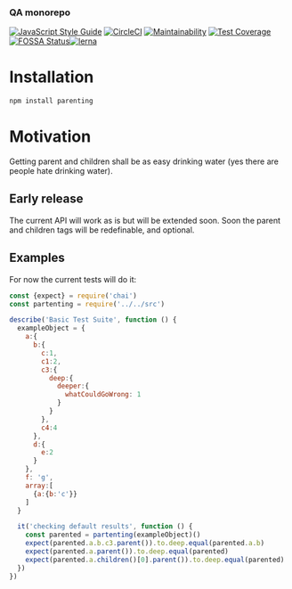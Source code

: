 <!--- destination qa rewrite begin -->
### QA monorepo
[![JavaScript Style Guide](https://img.shields.io/badge/code_style-standard-brightgreen.svg)](https://standardjs.com)
[![CircleCI](https://circleci.com/gh/dsl-toolkit/dsl-toolkit/tree/master.svg?style=svg)](https://circleci.com/gh/311ecode/dsl-toolkit/tree/master)
[![Maintainability](https://api.codeclimate.com/v1/badges/0fbd6b842ef4ad099067/maintainability)](https://codeclimate.com/github/dsl-toolkit/dsl-framework/maintainability)
[![Test Coverage](https://api.codeclimate.com/v1/badges/0fbd6b842ef4ad099067/test_coverage)](https://codeclimate.com/github/dsl-toolkit/dsl-framework/test_coverage)
[![FOSSA Status](https://app.fossa.com/api/projects/git%2Bgithub.com%2Fdsl-toolkit%2Fdsl-toolkit.svg?type=shield)](https://app.fossa.com/projects/git%2Bgithub.com%2Fdsl-toolkit%2Fdsl-toolkit?ref=badge_shield)[![lerna](https://img.shields.io/badge/maintained%20with-lerna-cc00ff.svg)](https://lernajs.io/)
<!--- destination qa rewrite end -->


# Installation
```bash
npm install parenting
```
# Motivation
Getting parent and children shall be as easy drinking water (yes there are people hate drinking water).

## Early release

The current API will work as is but will be extended soon. Soon the parent and children tags will be redefinable, and optional.

## Examples
For now the current tests will do it:

```javascript 1.8
const {expect} = require('chai')
const partenting = require('../../src')

describe('Basic Test Suite', function () {
  exampleObject = {
    a:{
      b:{
        c:1,
        c1:2,
        c3:{
          deep:{
            deeper:{
              whatCouldGoWrong: 1
            }
          }
        },
        c4:4
      },
      d:{
        e:2
      }
    },
    f: 'g',
    array:[
      {a:{b:'c'}}
    ]
  }

  it('checking default results', function () {
    const parented = partenting(exampleObject)()
    expect(parented.a.b.c3.parent()).to.deep.equal(parented.a.b)
    expect(parented.a.parent()).to.deep.equal(parented)
    expect(parented.a.children()[0].parent()).to.deep.equal(parented)
  })
})

```
